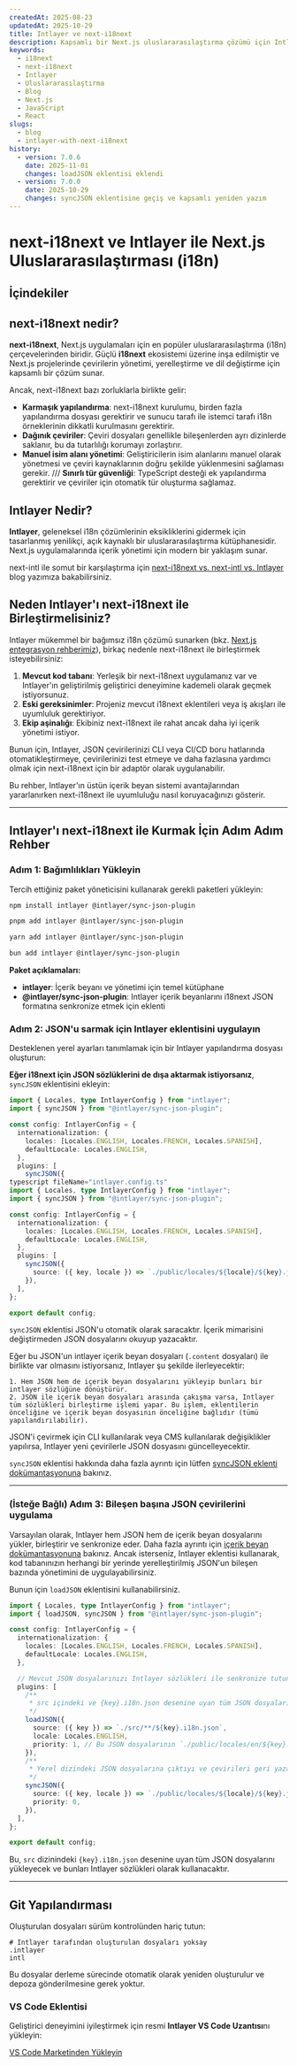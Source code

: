 ```yaml
---
createdAt: 2025-08-23
updatedAt: 2025-10-29
title: Intlayer ve next-i18next
description: Kapsamlı bir Next.js uluslararasılaştırma çözümü için Intlayer'ı next-i18next ile entegre edin
keywords:
  - i18next
  - next-i18next
  - Intlayer
  - Uluslararasılaştırma
  - Blog
  - Next.js
  - JavaScript
  - React
slugs:
  - blog
  - intlayer-with-next-i18next
history:
  - version: 7.0.6
    date: 2025-11-01
    changes: loadJSON eklentisi eklendi
  - version: 7.0.0
    date: 2025-10-29
    changes: syncJSON eklentisine geçiş ve kapsamlı yeniden yazım
---
```


# next-i18next ve Intlayer ile Next.js Uluslararasılaştırması (i18n)

## İçindekiler

<TOC/>

## next-i18next nedir?

**next-i18next**, Next.js uygulamaları için en popüler uluslararasılaştırma (i18n) çerçevelerinden biridir. Güçlü **i18next** ekosistemi üzerine inşa edilmiştir ve Next.js projelerinde çevirilerin yönetimi, yerelleştirme ve dil değiştirme için kapsamlı bir çözüm sunar.

Ancak, next-i18next bazı zorluklarla birlikte gelir:

- **Karmaşık yapılandırma**: next-i18next kurulumu, birden fazla yapılandırma dosyası gerektirir ve sunucu tarafı ile istemci tarafı i18n örneklerinin dikkatli kurulmasını gerektirir.
- **Dağınık çeviriler**: Çeviri dosyaları genellikle bileşenlerden ayrı dizinlerde saklanır, bu da tutarlılığı korumayı zorlaştırır.
- **Manuel isim alanı yönetimi**: Geliştiricilerin isim alanlarını manuel olarak yönetmesi ve çeviri kaynaklarının doğru şekilde yüklenmesini sağlaması gerekir.
  /// **Sınırlı tür güvenliği**: TypeScript desteği ek yapılandırma gerektirir ve çeviriler için otomatik tür oluşturma sağlamaz.

## Intlayer Nedir?

**Intlayer**, geleneksel i18n çözümlerinin eksikliklerini gidermek için tasarlanmış yenilikçi, açık kaynaklı bir uluslararasılaştırma kütüphanesidir. Next.js uygulamalarında içerik yönetimi için modern bir yaklaşım sunar.

next-intl ile somut bir karşılaştırma için [next-i18next vs. next-intl vs. Intlayer](https://github.com/aymericzip/intlayer/blob/main/docs/blog/en/next-i18next_vs_next-intl_vs_intlayer.md) blog yazımıza bakabilirsiniz.

## Neden Intlayer'ı next-i18next ile Birleştirmelisiniz?

Intlayer mükemmel bir bağımsız i18n çözümü sunarken (bkz. [Next.js entegrasyon rehberimiz](https://github.com/aymericzip/intlayer/blob/main/docs/docs/tr/intlayer_with_nextjs_16.md)), birkaç nedenle next-i18next ile birleştirmek isteyebilirsiniz:

1. **Mevcut kod tabanı**: Yerleşik bir next-i18next uygulamanız var ve Intlayer'ın geliştirilmiş geliştirici deneyimine kademeli olarak geçmek istiyorsunuz.
2. **Eski gereksinimler**: Projeniz mevcut i18next eklentileri veya iş akışları ile uyumluluk gerektiriyor.
3. **Ekip aşinalığı**: Ekibiniz next-i18next ile rahat ancak daha iyi içerik yönetimi istiyor.

Bunun için, Intlayer, JSON çevirilerinizi CLI veya CI/CD boru hatlarında otomatikleştirmeye, çevirilerinizi test etmeye ve daha fazlasına yardımcı olmak için next-i18next için bir adaptör olarak uygulanabilir.

Bu rehber, Intlayer'ın üstün içerik beyan sistemi avantajlarından yararlanırken next-i18next ile uyumluluğu nasıl koruyacağınızı gösterir.

---

## Intlayer'ı next-i18next ile Kurmak İçin Adım Adım Rehber

### Adım 1: Bağımlılıkları Yükleyin

Tercih ettiğiniz paket yöneticisini kullanarak gerekli paketleri yükleyin:

```bash packageManager="npm"
npm install intlayer @intlayer/sync-json-plugin
```

```bash packageManager="pnpm"
pnpm add intlayer @intlayer/sync-json-plugin
```

```bash packageManager="yarn"
yarn add intlayer @intlayer/sync-json-plugin
```

```bash packageManager="bun"
bun add intlayer @intlayer/sync-json-plugin
```

**Paket açıklamaları:**

- **intlayer**: İçerik beyanı ve yönetimi için temel kütüphane
- **@intlayer/sync-json-plugin**: Intlayer içerik beyanlarını i18next JSON formatına senkronize etmek için eklenti

### Adım 2: JSON'u sarmak için Intlayer eklentisini uygulayın

Desteklenen yerel ayarları tanımlamak için bir Intlayer yapılandırma dosyası oluşturun:

**Eğer i18next için JSON sözlüklerini de dışa aktarmak istiyorsanız**, `syncJSON` eklentisini ekleyin:

```typescript fileName="intlayer.config.ts"
import { Locales, type IntlayerConfig } from "intlayer";
import { syncJSON } from "@intlayer/sync-json-plugin";

const config: IntlayerConfig = {
  internationalization: {
    locales: [Locales.ENGLISH, Locales.FRENCH, Locales.SPANISH],
    defaultLocale: Locales.ENGLISH,
  },
  plugins: [
    syncJSON({
typescript fileName="intlayer.config.ts"
import { Locales, type IntlayerConfig } from "intlayer";
import { syncJSON } from "@intlayer/sync-json-plugin";

const config: IntlayerConfig = {
  internationalization: {
    locales: [Locales.ENGLISH, Locales.FRENCH, Locales.SPANISH],
    defaultLocale: Locales.ENGLISH,
  },
  plugins: [
    syncJSON({
      source: ({ key, locale }) => `./public/locales/${locale}/${key}.json`,
    }),
  ],
};

export default config;
```

`syncJSON` eklentisi JSON'u otomatik olarak saracaktır. İçerik mimarisini değiştirmeden JSON dosyalarını okuyup yazacaktır.

Eğer bu JSON'un intlayer içerik beyan dosyaları (`.content` dosyaları) ile birlikte var olmasını istiyorsanız, Intlayer şu şekilde ilerleyecektir:

    1. Hem JSON hem de içerik beyan dosyalarını yükleyip bunları bir intlayer sözlüğüne dönüştürür.
    2. JSON ile içerik beyan dosyaları arasında çakışma varsa, Intlayer tüm sözlükleri birleştirme işlemi yapar. Bu işlem, eklentilerin önceliğine ve içerik beyan dosyasının önceliğine bağlıdır (tümü yapılandırılabilir).

JSON'i çevirmek için CLI kullanılarak veya CMS kullanılarak değişiklikler yapılırsa, Intlayer yeni çevirilerle JSON dosyasını güncelleyecektir.

`syncJSON` eklentisi hakkında daha fazla ayrıntı için lütfen [syncJSON eklenti dokümantasyonuna](https://github.com/aymericzip/intlayer/blob/main/docs/docs/tr/plugins/sync-json.md) bakınız.

---

### (İsteğe Bağlı) Adım 3: Bileşen başına JSON çevirilerini uygulama

Varsayılan olarak, Intlayer hem JSON hem de içerik beyan dosyalarını yükler, birleştirir ve senkronize eder. Daha fazla ayrıntı için [içerik beyan dokümantasyonuna](https://github.com/aymericzip/intlayer/blob/main/docs/docs/tr/dictionary/content_file.md) bakınız. Ancak isterseniz, Intlayer eklentisi kullanarak, kod tabanınızın herhangi bir yerinde yerelleştirilmiş JSON'un bileşen bazında yönetimini de uygulayabilirsiniz.

Bunun için `loadJSON` eklentisini kullanabilirsiniz.

```ts fileName="intlayer.config.ts"
import { Locales, type IntlayerConfig } from "intlayer";
import { loadJSON, syncJSON } from "@intlayer/sync-json-plugin";

const config: IntlayerConfig = {
  internationalization: {
    locales: [Locales.ENGLISH, Locales.FRENCH, Locales.SPANISH],
    defaultLocale: Locales.ENGLISH,
  },

  // Mevcut JSON dosyalarınızı Intlayer sözlükleri ile senkronize tutun
  plugins: [
    /**
     * src içindeki ve {key}.i18n.json desenine uyan tüm JSON dosyalarını yükler
     */
    loadJSON({
      source: ({ key }) => `./src/**/${key}.i18n.json`,
      locale: Locales.ENGLISH,
      priority: 1, // Bu JSON dosyalarının `./public/locales/en/${key}.json` dosyalarından öncelikli olmasını sağlar
    }),
    /**
     * Yerel dizindeki JSON dosyalarına çıktıyı ve çevirileri geri yazacak ve yükleyecek
     */
    syncJSON({
      source: ({ key, locale }) => `./public/locales/${locale}/${key}.json`,
      priority: 0,
    }),
  ],
};

export default config;
```

Bu, `src` dizinindeki `{key}.i18n.json` desenine uyan tüm JSON dosyalarını yükleyecek ve bunları Intlayer sözlükleri olarak kullanacaktır.

---

## Git Yapılandırması

Oluşturulan dosyaları sürüm kontrolünden hariç tutun:

```plaintext fileName=".gitignore"
# Intlayer tarafından oluşturulan dosyaları yoksay
.intlayer
intl
```

Bu dosyalar derleme sürecinde otomatik olarak yeniden oluşturulur ve depoza gönderilmesine gerek yoktur.

### VS Code Eklentisi

Geliştirici deneyimini iyileştirmek için resmi **Intlayer VS Code Uzantısı**nı yükleyin:

[VS Code Marketinden Yükleyin](https://marketplace.visualstudio.com/items?itemName=intlayer.intlayer-vs-code-extension)
